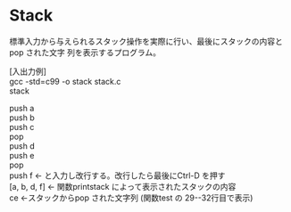 # Stack
標準入力から与えられるスタック操作を実際に行い、最後にスタックの内容と pop された文字 列を表示するプログラム。  
  
[入出力例]  
gcc -std=c99 -o stack stack.c  
stack  
  
push a  
push b  
push c    
pop  
push d  
push e    
pop  
push f ← と入力し改行する。改行したら最後にCtrl-D を押す  
[a, b, d, f] ← 関数printstack によって表示されたスタックの内容  
ce ←スタックからpop された文字列 (関数test の 29--32行目で表示)  
  
  
